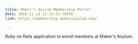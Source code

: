 ```yaml
---
title: Maker's Asylum Membership Portal
date: 2018-11-14 12:31:53 +0530
link: https://membership.makersasylum.com/

---
```

Ruby on Rails application to enroll members at Maker's Asylum.